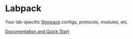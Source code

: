 # Labpack
Your lab-specific [Stimpack](https://github.com/ClandininLab/stimpack) configs, protocols, modules, etc.

[Documentation and Quick Start](https://stimpack.readthedocs.io/en/latest/)

